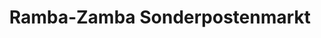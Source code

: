 ---
title: "Ramba-Zamba Sonderpostenmarkt"
url: /grimma/ramba-zamba-sonderpostenmarkt/
shop: Einkaufszentrum
---